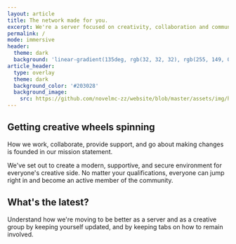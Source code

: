 ```yaml
---
layout: article
title: The network made for you.
excerpt: We're a server focused on creativity, collaboration and community.
permalink: /
mode: immersive
header:
  theme: dark
  background: 'linear-gradient(135deg, rgb(32, 32, 32), rgb(255, 149, 0))'
article_header:
  type: overlay
  theme: dark
  background_color: '#203028'
  background_image:
    src: https://github.com/novelmc-zz/website/blob/master/assets/img/hero/4R2kvopvIy.png?raw=true
---
```


## Getting creative wheels spinning
How we work, collaborate, provide support, and go about making changes is founded in our mission statement.

We've set out to create a modern, supportive, and secure environment for everyone's creative side. No matter your qualifications, everyone can jump right in and become an active member of the community.

## What's the latest?
Understand how we're moving to be better as a server and as a creative group by keeping yourself updated, and by keeping tabs on how to remain involved.
